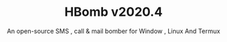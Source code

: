 <h1 align="center">HBomb v2020.4</h1>
<p align="center">An open-source SMS , call &  mail bomber for Window , Linux And Termux</p><br>
